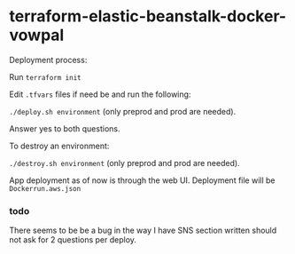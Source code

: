 # terraform-elastic-beanstalk-docker-vowpal


Deployment process:

Run `terraform init`

Edit `.tfvars` files if need be and run the following:

`./deploy.sh environment` (only preprod and prod are needed).

Answer yes to both questions.


To destroy an environment:

`./destroy.sh environment` (only preprod and prod are needed).

App deployment as of now is through the web UI. Deployment file will be `Dockerrun.aws.json`



### todo

There seems to be be a bug in the way I have SNS section written should not ask for 2 questions per deploy.
